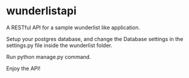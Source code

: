 # wunderlistapi
A RESTful API for a sample wunderlist like application.

Setup your postgres database, and change the Database settings in the settings.py file inside the wunderlist folder.

Run python manage.py command.

Enjoy the API!

